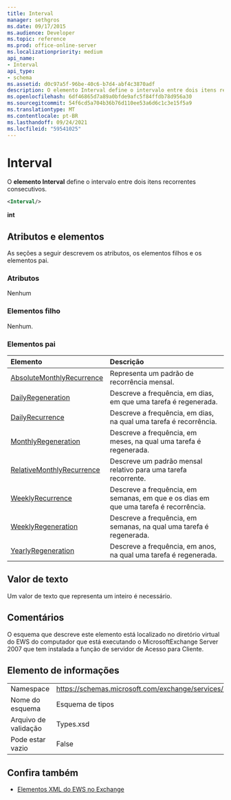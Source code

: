 ```yaml
---
title: Interval
manager: sethgros
ms.date: 09/17/2015
ms.audience: Developer
ms.topic: reference
ms.prod: office-online-server
ms.localizationpriority: medium
api_name:
- Interval
api_type:
- schema
ms.assetid: d0c97a5f-96be-40c6-b7d4-abf4c3870adf
description: O elemento Interval define o intervalo entre dois itens recorrentes consecutivos.
ms.openlocfilehash: 6df46865d7a89a0bfde9afc5f84ffdb78d956a30
ms.sourcegitcommit: 54f6cd5a704b36b76d110ee53a6d6c1c3e15f5a9
ms.translationtype: MT
ms.contentlocale: pt-BR
ms.lasthandoff: 09/24/2021
ms.locfileid: "59541025"
---
```

# <a name="interval"></a>Interval

O **elemento Interval** define o intervalo entre dois itens recorrentes consecutivos. 
  
```xml
<Interval/>
```

 **int**
## <a name="attributes-and-elements"></a>Atributos e elementos

As seções a seguir descrevem os atributos, os elementos filhos e os elementos pai.
  
### <a name="attributes"></a>Atributos

Nenhum
  
### <a name="child-elements"></a>Elementos filho

Nenhum.
  
### <a name="parent-elements"></a>Elementos pai

|**Elemento**|**Descrição**|
|:-----|:-----|
|[AbsoluteMonthlyRecurrence](absolutemonthlyrecurrence.md) <br/> |Representa um padrão de recorrência mensal.  <br/> |
|[DailyRegeneration](dailyregeneration.md) <br/> |Descreve a frequência, em dias, em que uma tarefa é regenerada.  <br/> |
|[DailyRecurrence](dailyrecurrence.md) <br/> |Descreve a frequência, em dias, na qual uma tarefa é recorrência.  <br/> |
|[MonthlyRegeneration](monthlyregeneration.md) <br/> |Descreve a frequência, em meses, na qual uma tarefa é regenerada.  <br/> |
|[RelativeMonthlyRecurrence](relativemonthlyrecurrence.md) <br/> |Descreve um padrão mensal relativo para uma tarefa recorrente.  <br/> |
|[WeeklyRecurrence](weeklyrecurrence.md) <br/> |Descreve a frequência, em semanas, em que e os dias em que uma tarefa é recorrência.  <br/> |
|[WeeklyRegeneration](weeklyregeneration.md) <br/> |Descreve a frequência, em semanas, na qual uma tarefa é regenerada.  <br/> |
|[YearlyRegeneration](yearlyregeneration.md) <br/> |Descreve a frequência, em anos, na qual uma tarefa é regenerada.  <br/> |
   
## <a name="text-value"></a>Valor de texto

Um valor de texto que representa um inteiro é necessário.
  
## <a name="remarks"></a>Comentários

O esquema que descreve este elemento está localizado no diretório virtual do EWS do computador que está executando o MicrosoftExchange Server 2007 que tem instalada a função de servidor de Acesso para Cliente.
  
## <a name="element-information"></a>Elemento de informações

|||
|:-----|:-----|
|Namespace  <br/> |https://schemas.microsoft.com/exchange/services/2006/types  <br/> |
|Nome do esquema  <br/> |Esquema de tipos  <br/> |
|Arquivo de validação  <br/> |Types.xsd  <br/> |
|Pode estar vazio  <br/> |False  <br/> |
   
## <a name="see-also"></a>Confira também



- [Elementos XML do EWS no Exchange](ews-xml-elements-in-exchange.md)


